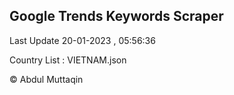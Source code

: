 

## Google Trends Keywords Scraper 
 
Last Update 20-01-2023 , 05:56:36

Country List :
VIETNAM.json



© Abdul Muttaqin 
